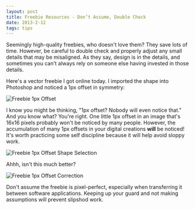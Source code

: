 ```yaml
---
layout: post
title: Freebie Resources - Don’t Assume, Double Check
date: 2013-2-12
tags: tips
---
```


Seemingly high-quality freebies, who doesn't love them? They save lots of time. However, be careful to double check and properly adjust any small details that may be misaligned. As they say, design is in the details, and sometimes you can't always rely on someone else having invested in those details.

Here's a vector freebie I got online today. I imported the shape into Photoshop and noticed a 1px offset in symmetry:

![Freebie 1px Offset](http://jim-nielsen.com/images/2013/freebie-offset.png)

I know you might be thinking, "1px offset? Nobody will even notice that." And you know what? You're right. One little 1px offset in an image that's 16x16 pixels probably won't be noticed by many people. However, the accumulation of many 1px offsets in your digital creations **will** be noticed! It's worth practicing some self discipline because it will help avoid sloppy work.

![Freebie 1px Offset Shape Selection](http://jim-nielsen.com/images/2013/freebie-offset-select.png)

Ahhh, isn't this much better?

![Freebie 1px Offset Correction](http://jim-nielsen.com/images/2013/freebie-offset-fix.png)

Don't assume the freebie is pixel-perfect, especially when transferring it between software applications. Keeping up your guard and not making assumptions will prevent slipshod work.




